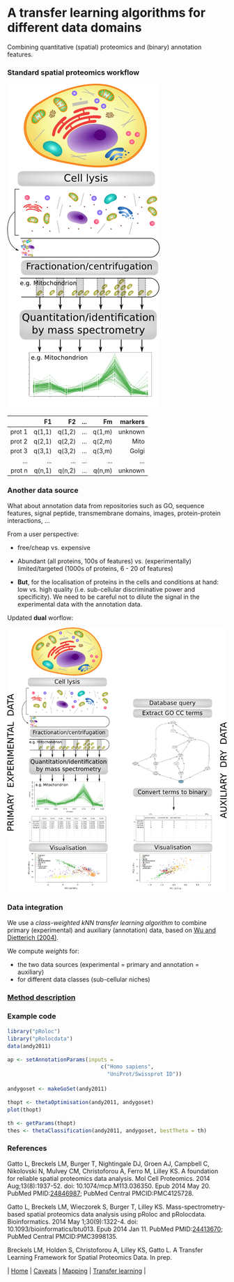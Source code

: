 # A transfer learning algorithms for different data domains

Combining quantitative (spatial) proteomics and (binary) annotation
features.

### Standard spatial proteomics workflow

![Spatial proteomics workflow](./figure/workflow_primary.png)


|        | F1   | F2   | ...  | Fm   |  markers   |
|-------:|-----:|-----:|-----:|-----:|-----------:|
| prot 1 |q(1,1)|q(1,2)| ...  |q(1,m)| unknown    |
| prot 2 |q(2,1)|q(2,2)| ...  |q(2,m)| Mito       |
| prot 3 |q(3,1)|q(3,2)| ...  |q(3,m)| Golgi      |
| ...    | ...  | ...  | ...  | ...  | ...        |
| prot n |q(n,1)|q(n,2)| ...  |q(n,m)| unknown    |


### Another data source

What about annotation data from repositories such as GO, sequence
features, signal peptide, transmembrane domains, images,
protein-protein interactions, ...

From a user perspective:

- free/cheap vs. expensive

- Abundant (all proteins, 100s of features) vs. (experimentally)
  limited/targeted (1000s of proteins, 6 - 20 of features)

- **But**, for the localisation of proteins in the cells and
  conditions at hand: low vs. high quality (i.e. sub-cellular
  discriminative power and specificity). We need to be careful not to
  dilute the signal in the experimental data with the annotation data.

Updated **dual** worflow:

![Dual proteomics workflow](./figure/workflow.png)

### Data integration

We use a *class-weighted kNN transfer learning algorithm* to combine
primary (experimental) and auxiliary (annotation) data, based on
[Wu and Dietterich (2004)](http://citeseer.ist.psu.edu/viewdoc/summary?doi=10.1.1.94.594).

We compute *weights* for:

- the two data sources (experimental = primary and annotation =
  auxiliary)
- for different data classes (sub-cellular niches)

### [Method description](https://github.com/ComputationalProteomicsUnit/Intro-Integ-Omics-Prot/blob/master/thetatut.pdf?raw=true)

### Example code


```r
library("pRoloc")
library("pRolocdata")
data(andy2011)
```


```r
ap <- setAnnotationParams(inputs =
                              c("Homo sapiens",
                                "UniProt/Swissprot ID"))

andygoset <- makeGoSet(andy2011)
```


```r
thopt <- thetaOptimisation(andy2011, andygoset)
plot(thopt)
```


```r
th <- getParams(thopt)
thes <- thetaClassification(andy2011, andygoset, bestTheta = th)
```

### References

Gatto L, Breckels LM, Burger T, Nightingale DJ, Groen AJ, Campbell C,
Nikolovski N, Mulvey CM, Christoforou A, Ferro M, Lilley KS. A
foundation for reliable spatial proteomics data analysis. Mol Cell
Proteomics. 2014 Aug;13(8):1937-52. doi: 10.1074/mcp.M113.036350. Epub
2014 May 20. PubMed
PMID:[24846987](http://www.ncbi.nlm.nih.gov/pubmed/24846987); PubMed
Central PMCID:PMC4125728.


Gatto L, Breckels LM, Wieczorek S, Burger T, Lilley KS.
Mass-spectrometry-based spatial proteomics data analysis using pRoloc
and pRolocdata. Bioinformatics. 2014 May 1;30(9):1322-4. doi:
10.1093/bioinformatics/btu013. Epub 2014 Jan 11. PubMed
PMID:[24413670](http://www.ncbi.nlm.nih.gov/pubmed/24413670); PubMed
Central PMCID:PMC3998135.


Breckels LM, Holden S, Christoforou A, Lilley KS, Gatto L. A Transfer
Learning Framework for Spatial Proteomics Data. In prep.


| [Home](./README.md) | [Caveats](./Caveats.md) | [Mapping](./mapping.md) | [Transfer learning](./transfer-learning.md) |
